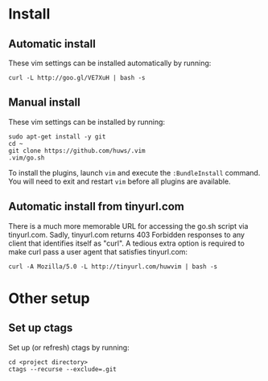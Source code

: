 # Install
## Automatic install
These vim settings can be installed automatically by running:

    curl -L http://goo.gl/VE7XuH | bash -s

## Manual install
These vim settings can be installed by running:

    sudo apt-get install -y git
    cd ~
    git clone https://github.com/huws/.vim
    .vim/go.sh

To install the plugins, launch `vim` and execute the `:BundleInstall` command.
You will need to exit and restart `vim` before all plugins are available.

## Automatic install from tinyurl.com
There is a much more memorable URL for accessing the go.sh script via 
tinyurl.com.  Sadly, tinyurl.com returns 403 Forbidden responses to any client
that identifies itself as "curl".  A tedious extra option is required to make
curl pass a user agent that satisfies tinyurl.com:

    curl -A Mozilla/5.0 -L http://tinyurl.com/huwvim | bash -s

# Other setup
## Set up ctags
Set up (or refresh) ctags by running:

    cd <project directory>
    ctags --recurse --exclude=.git


